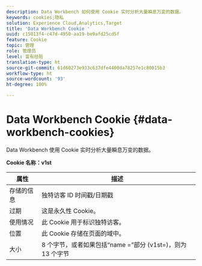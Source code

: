 ```yaml
---
description: Data Workbench 如何使用 Cookie 实时分析大量瞬息万变的数据。
keywords: cookies;隐私
solution: Experience Cloud,Analytics,Target
title: 'Data Workbench Cookie '
uuid: c15013f4-c47d-4950-aa19-be9afd25cd5f
feature: Cookie
topic: 管理
role: 管理员
level: 富有经验
translation-type: ht
source-git-commit: 61d60273e933c637dfe4400da78257e1c80015b3
workflow-type: ht
source-wordcount: '93'
ht-degree: 100%

---
```



# Data Workbench Cookie {#data-workbench-cookies}

Data Workbench 使用 Cookie 实时分析大量瞬息万变的数据。

**Cookie 名称：v1st**

| 属性 | 描述 |
|---|---|
| 存储的信息 | 独特访客 ID 时间戳/日期戳 |
| 过期 | 这是永久性 Cookie。 |
| 使用情况 | 此 Cookie 用于标识独特访客。 |
| 位置 | 此 Cookie 存储在页面的域中。 |
| 大小 | 8 个字节，或者如果包括“name =”部分 (v1st=)，则为 13 个字节 |

